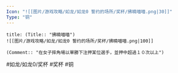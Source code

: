 ```yaml
---
Icon: "![[图片/游戏攻略/如龙/如龙0 誓约的场所/奖杯/拂曉喵喵.png|30]]"
Type: "铜"
---
```

```ad-common-bronze-trophy
title: (Title:: "拂曉喵喵")
![[图片/游戏攻略/如龙/如龙0 誓约的场所/奖杯/拂曉喵喵.png|100]]

(Comment:: "在女子摔角場以單勝下注押某位選手，並押中超過１０次以上")
```

#如龙/如龙0/奖杯 #奖杯 #铜
